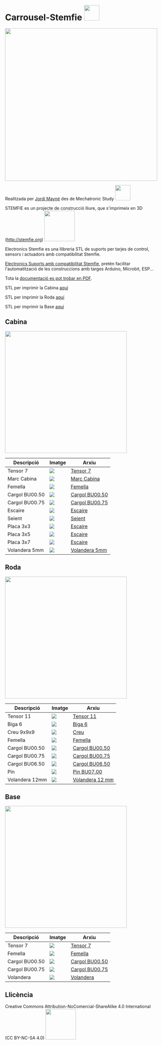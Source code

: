 # Carrousel-Stemfie  <img src="Imatges/UnderConstruction.png" width="50" />

<img src="Imatges/Carrousel.jpg" width="500" />

Realitzada per [Jordi Mayné](https://github.com/maynej) des de Mechatronic Study <img src="Imatges/Logo3senseFons.png" width="50" />

STEMFIE es un projecte de construcció lliure, que s'imprimeix en 3D (http://stemfie.org) <img src="Imatges/LogoSTEMFIE.png" width="100" />

Electronics Stemfie es una llibreria STL de suports per tarjes de control, sensors i actuadors amb compatibilitat Stemfie.

[Electronics Suports amb compatibilitat Stemfie](https://github.com/maynej/Electronics-Stemfie), pretén facilitar l'automatització de les construccions amb targes Arduino, Microbit, ESP... 

Tota la [documentació es pot trobar en PDF](https://github.com/maynej/Carrousel-Stemfie/tree/main/Doc).

STL per imprimir la Cabina [aquí](https://github.com/maynej/Carrousel-Stemfie/tree/main/STL/Cabin)

STL per imprimir la Roda [aquí](https://github.com/maynej/Carrousel-Stemfie/tree/main/STL/Wheel)

STL per imprimir la Base [aquí](https://github.com/maynej/Carrousel-Stemfie/tree/main/STL/Base)


## Cabina 

<img src="Imatges/Cabin5.jpg" width="400" />
  
Descripció         | Imatge          | Arxiu         
------------- | ------------- | ------------- 
Tensor 7 |![](Imatges/Tensor7.png) | [Tensor 7](STL/Brace7-SPN-BRC-0006_x12.stl)
Marc Cabina |![](Imatges/U5x5x5.png) | [Marc Cabina](STL/STR_STD_BRT_AZ_5x5x5_x12.stl)
Femella |![](Imatges/Femella.png) | [Femella](STL/NutRH-BU01.00x5mm_x144.stl)
Cargol BU00.50 |![](Imatges/BU00.50.png) | [Cargol BU00.50](STL/ScrewRHD-RH-BU00.50_x96.stl)
Cargol BU00.75 |![](Imatges/BU00.75.png) | [Cargol BU00.75](STL/Screw-RHD-RH-BU00.75_x32.stl)
Escaire |![](Imatges/1L.png) | [Escaire](STL/STR_STD_BRD_AY-1x1_90_x60.stl)
Seient |![](Imatges/Seient.png) | [Seient](STL/STR_STD_BRT-AYx1x3x1_x12.stl)
Placa 3x3 |![](Imatges/Placa3x3.png) | [Escaire](STL/STR_STD_BRM_3x3_x12.stl)
Placa 3x5 |![](Imatges/Placa3x5.png) | [Escaire](STL/STR_STD_BRM_5x3_x12.stl)
Placa 3x7 |![](Imatges/Placa3x7.png) | [Escaire](STL/STR_STD_BRM_7x3_x12.stl)
Volandera 5mm |![](Imatges/Washer.png) | [Volandera 5mm](STL/Washer-FRE-BU01.00x00.25_x24.stl)

## Roda 

<img src="Imatges/Wheel1.jpg" width="400" />

Descripció         | Imatge          | Arxiu         
------------- | ------------- | ------------- 
Tensor 11 |![](Imatges/Tensor11.png) | [Tensor 11](STL/Brace_11-STR-ERR_x24.stl)
Biga 6 |![](Imatges/Biga11.png) | [Biga 6](STL/beam1x1x6_3.stl)
Creu 9x9x9 |![](Imatges/Creu9x9.png) | [Creu](STL/Cross_9x9x9_x2.stl)
Femella |![](Imatges/Femella.png) | [Femella](STL/Nut_RH_BU01.00x5mm_x39.stl)
Cargol BU00.50 |![](Imatges/BU00.50.png) | [Cargol BU00.50](STL/Screw_RHD_RH_BU00.50_x24.stl)
Cargol BU00.75 |![](Imatges/BU00.75.png) | [Cargol BU00.75](STL/Screw_RHD_RH_BU00.75_x12.stl)
Cargol BU06.50 |![](Imatges/BU06.50.png) | [Cargol BU06.50](STL/Screw_RHD_RH_BU06.50_x3.stl)
Pin |![](Imatges/PinBU07.00.png) | [Pin BU07.00](STL/Pin_CL_RHD_BU07.00_x6.stl)
Volandera 12mm |![](Imatges/Washer.png) | [Volandera 12 mm](STL/Washer10mm_12.stl)

## Base 

<img src="Imatges/Base1.jpg" width="400" />

Descripció         | Imatge          | Arxiu         
------------- | ------------- | ------------- 
Tensor 7 |![](Imatges/Tensor7.png) | [Tensor 7](STL/Brace7-SPN-BRC-0006_x12.stl)
Femella |![](Imatges/Femella.png) | [Femella](STL/NutRH-BU01.00x5mm_x144.stl)
Cargol BU00.50 |![](Imatges/BU00.50.png) | [Cargol BU00.50](STL/ShoulderScrewRHD_RH_BU00.50-SPN-SSC-0042.stl)
Cargol BU00.75 |![](Imatges/BU00.75.png) | [Cargol BU00.75](STL/ShoulderScrewRHD_RH_BU00.75-SPN-SSC-0043.stl)
Volandera |![](Imatges/Washer.png) | [Volandera](STL/Washer-FRE-BU01.00x00.25_x24.stl)

## Llicència

Creative Commons Attribution-NoComercial-ShareAlike 4.0 International (CC BY-NC-SA 4.0)  <img src="Imatges/CC.png" width="100" />
